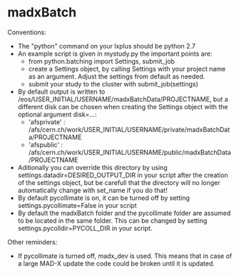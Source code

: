 # madxBatch

Conventions:
* The "python" command on your lxplus should be python 2.7
* An example script is given in mystudy.py the important points are:
    * from python.batching import Settings, submit_job
    * create a Settings object, by calling Settings with your project name as an argument. Adjust the settings from default as needed.
    * submit your study to the cluster with submit_job(settings)
* By default output is written to /eos/USER_INITIAL/USERNAME/madxBatchData/PROJECTNAME, but a different disk can be chosen when creating the Settings object with the optional argument disk=...:
    * 'afsprivate' : /afs/cern.ch/work/USER_INITIAL/USERNAME/private/madxBatchData/PROJECTNAME
    * 'afspublic' : /afs/cern.ch/work/USER_INITIAL/USERNAME/public/madxBatchData/PROJECTNAME
* Aditionally you can override this directory by using settings.datadir=DESIRED_OUTPUT_DIR in your script after the creation of the settings object, but be carefull that the directory will no longer automatically change with set_name if you do that!
* By default pycollimate is on, it can be turned off by setting settings.pycollimate=False in your script
* By default the madxBatch folder and the pycollimate folder are assumed to be located in the same folder. This can be changed by setting settings.pycolldir=PYCOLL_DIR in your script.

Other reminders:
* If pycollimate is turned off, madx_dev is used. This means that in case of a large MAD-X update the code could be broken until it is updated.
